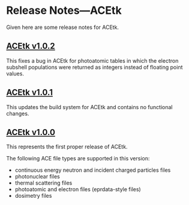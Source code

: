 # Release Notes&mdash;ACEtk
Given here are some release notes for ACEtk.

## [ACEtk v1.0.2](https://github.com/njoy/ENDFtk/pull/xxx)
This fixes a bug in ACEtk for photoatomic tables in which the electron subshell populations
were returned as integers instead of floating point values.

## [ACEtk v1.0.1](https://github.com/njoy/ENDFtk/pull/133)
This updates the build system for ACEtk and contains no functional changes.

## [ACEtk v1.0.0](https://github.com/njoy/ENDFtk/pull/130)
This represents the first proper release of ACEtk.

The following ACE file types are supported in this version:
  - continuous energy neutron and incident charged particles files
  - photonuclear files
  - thermal scattering files
  - photoatomic and electron files (eprdata-style files)
  - dosimetry files

